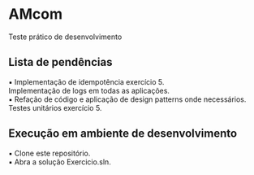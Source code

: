 # AMcom
Teste prático de desenvolvimento

## Lista de pendências

▪ Implementação de idempotência exercício 5. \
Implementação de logs em todas as aplicações. \
▪ Refação de código e aplicação de design patterns onde necessários. \
Testes unitários exercício 5.

## Execução em ambiente de desenvolvimento

▪ Clone este repositório. \
▪ Abra a solução Exercicio.sln.
